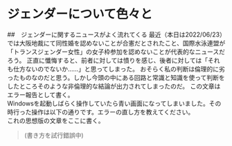 ﻿# ジェンダーについて色々と

##　ジェンダーに関するニュースがよく流れてくる
最近（本日は2022/06/23）では大阪地裁にて同性婚を認めないことが合憲だとされたこと、国際水泳連盟が「トランスジェンダー女性」の女子枠参加を認めないことが代表的なニュースだろう。
正直に懺悔すると、前者に対しては憤りを感じ、後者に対しては「それも仕方ないのでないか……」と思ってしまった。
おそらく私の判断は倫理的に劣ったものなのだと思う。しかし今頭の中にある回路と常識と知識を使って判断をしたところそのような非倫理的な結論が出力されてしまったのだ。
この文章はエラー報告として書く。  
Windowsを起動しばらく操作していたら青い画面になってしまいました。その時行った操作は以下の通りです。エラーの直し方を教えてください。  
これの思想版の文章をここに書く。

> (書き方を試行錯誤中)

